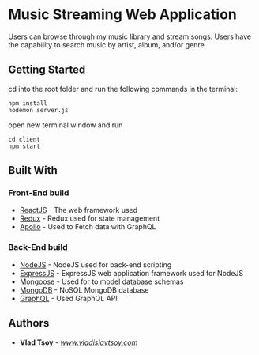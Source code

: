 # Music Streaming Web Application

Users can browse through my music library and stream songs.  Users have the capability to search music by artist, album, and/or genre.

## Getting Started

cd into the root folder and run the following commands in the terminal:
```
npm install
nodemon server.js
```
open new terminal window and run
```
cd client
npm start
```

## Built With

### Front-End build
* [ReactJS](https://reactjs.org/docs/getting-started.html) - The web framework used
* [Redux](https://redux.js.org/) - Redux used for state management
* [Apollo](https://www.apollographql.com/docs/react/) - Used to Fetch data with GraphQL

### Back-End build
* [NodeJS](https://nodejs.org/en/docs/) - NodeJS used for back-end scripting
* [ExpressJS](https://expressjs.com/en/guide/routing.html) - ExpressJS web application framework used for NodeJS
* [Mongoose](https://mongoosejs.com/docs/guide.html) - Used for to model database schemas
* [MongoDB](https://docs.mongodb.com/) - NoSQL MongoDB database
* [GraphQL](https://graphql.org/) - Used GraphQL API

## Authors

* **Vlad Tsoy** - *www.vladislavtsoy.com*
